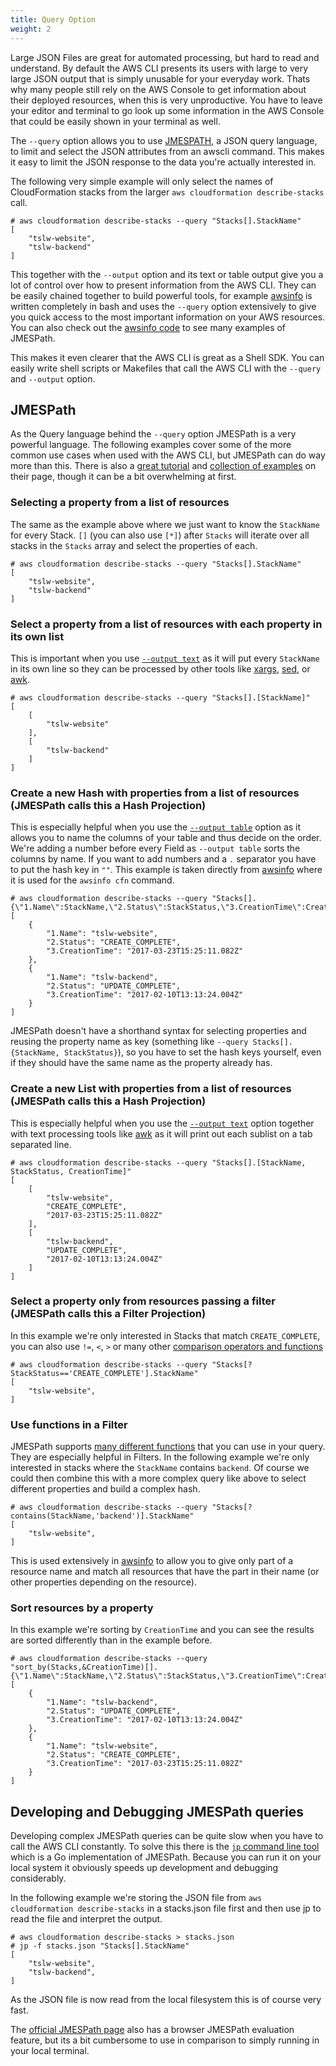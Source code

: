 ```yaml
---
title: Query Option
weight: 2
---
```


Large JSON Files are great for automated processing, but hard to read and understand. By default the AWS CLI presents its users with large to very large JSON output that is simply unusable for your everyday work. Thats why many people still rely on the AWS Console to get information about their deployed resources, when this is very unproductive. You have to leave your editor and terminal to go look up some information in the AWS Console that could be easily shown in your terminal as well.

The `--query` option allows you to use [JMESPATH](http://jmespath.org/), a JSON query language, to limit and select the JSON attributes from an awscli command. This makes it easy to limit the JSON response to the data you're actually interested in.

The following very simple example will only select the names of CloudFormation stacks from the larger `aws cloudformation describe-stacks` call.

```
# aws cloudformation describe-stacks --query "Stacks[].StackName"
[
    "tslw-website",
    "tslw-backend"
]
```

This together with the `--output` option and its text or table output give you a lot of control over how to present information from the AWS CLI. They can be easily chained together to build powerful tools, for example [awsinfo](TODO) is written completely in bash and uses the `--query` option extensively to give you quick access to the most important information on your AWS resources. You can also check out the [awsinfo code](TODO) to see many examples of JMESPath.

This makes it even clearer that the AWS CLI is great as a Shell SDK. You can easily write shell scripts or Makefiles that call the AWS CLI with the `--query` and `--output` option.

## JMESPath

As the Query language behind the `--query` option JMESPath is a very powerful language. The following examples cover some of the more common use cases when used with the AWS CLI, but JMESPath can do way more than this. There is also a [great tutorial](http://jmespath.org/tutorial.html) and [collection of examples](http://jmespath.org/examples.html) on their page, though it can be a bit overwhelming at first.

### Selecting a property from a list of resources

The same as the example above where we just want to know the `StackName` for every Stack. `[]` (you can also use `[*]`) after `Stacks` will iterate over all stacks in the `Stacks` array and select the properties of each.

```
# aws cloudformation describe-stacks --query "Stacks[].StackName"
[
    "tslw-website",
    "tslw-backend"
]
```

### Select a property from a list of resources with each property in its own list

This is important when you use [`--output text`](TODO) as it will put every `StackName` in its own line so they can be processed by other tools like [xargs](TODO), [sed](TODO), or [awk](TODO).

```
# aws cloudformation describe-stacks --query "Stacks[].[StackName]"
[
    [
        "tslw-website"
    ],
    [
        "tslw-backend"
    ]
]
```

### Create a new Hash with properties from a list of resources (JMESPath calls this a Hash Projection)

This is especially helpful when you use the [`--output table`](TODO) option as it allows you to name the columns of your table and thus decide on the order. We're adding a number before every Field as `--output table` sorts the columns by name. If you want to add numbers and a `.` separator you have to put the hash key in `""`. This example is taken directly from [awsinfo](TODO) where it is used for the `awsinfo cfn` command.

```
# aws cloudformation describe-stacks --query "Stacks[].{\"1.Name\":StackName,\"2.Status\":StackStatus,\"3.CreationTime\":CreationTime}"
[
    {
        "1.Name": "tslw-website",
        "2.Status": "CREATE_COMPLETE",
        "3.CreationTime": "2017-03-23T15:25:11.082Z"
    },
    {
        "1.Name": "tslw-backend",
        "2.Status": "UPDATE_COMPLETE",
        "3.CreationTime": "2017-02-10T13:13:24.004Z"
    }
]
```

JMESPath doesn't have a shorthand syntax for selecting properties and reusing the property name as key (something like `--query Stacks[].{StackName, StackStatus}`), so you have to set the hash keys yourself, even if they should have the same name as the property already has.

### Create a new List with properties from a list of resources (JMESPath calls this a Hash Projection)

This is especially helpful when you use the [`--output text`](TODO) option together with text processing tools like [awk](TODO) as it will print out each sublist on a tab separated line.

```
# aws cloudformation describe-stacks --query "Stacks[].[StackName, StackStatus, CreationTime]"
[
    [
        "tslw-website",
        "CREATE_COMPLETE",
        "2017-03-23T15:25:11.082Z"
    ],
    [
        "tslw-backend",
        "UPDATE_COMPLETE",
        "2017-02-10T13:13:24.004Z"
    ]
]
```

### Select a property only from resources passing a filter (JMESPath calls this a Filter Projection)

In this example we're only interested in Stacks that match `CREATE_COMPLETE`, you can also use `!=`, `<`, `>` or many other [comparison operators and functions](http://jmespath.org/specification.html#filterexpressions)

```
# aws cloudformation describe-stacks --query "Stacks[?StackStatus=='CREATE_COMPLETE'].StackName"
[
    "tslw-website",
]
```

### Use functions in a Filter

JMESPath supports [many different functions](http://jmespath.org/specification.html#built-in-functions) that you can use in your query. They are especially helpful in Filters. In the following example we're only interested in stacks where the `StackName` contains `backend`. Of course we could then combine this with a more complex query like above to select different properties and build a complex hash.

```
# aws cloudformation describe-stacks --query "Stacks[?contains(StackName,'backend')].StackName"
[
    "tslw-website",
]
```

This is used extensively in [awsinfo](TODO) to allow you to give only part of a resource name and match all resources that have the part in their name (or other properties depending on the resource).

### Sort resources by a property

In this example we're sorting by `CreationTime` and you can see the results are sorted differently than in the example before.

```
# aws cloudformation describe-stacks --query "sort_by(Stacks,&CreationTime)[].{\"1.Name\":StackName,\"2.Status\":StackStatus,\"3.CreationTime\":CreationTime}"
[
    {
        "1.Name": "tslw-backend",
        "2.Status": "UPDATE_COMPLETE",
        "3.CreationTime": "2017-02-10T13:13:24.004Z"
    },
    {
        "1.Name": "tslw-website",
        "2.Status": "CREATE_COMPLETE",
        "3.CreationTime": "2017-03-23T15:25:11.082Z"
    }
]
```

## Developing and Debugging JMESPath queries

Developing complex JMESPath queries can be quite slow when you have to call the AWS CLI constantly. To solve this there is the [`jp` command line tool](https://github.com/jmespath/jp) which is a Go implementation of JMESPath. Because you can run it on your local system it obviously speeds up development and debugging considerably.

In the following example we're storing the JSON file from `aws cloudformation describe-stacks` in a stacks.json file first and then use jp to read the file and interpret the output.

```
# aws cloudformation describe-stacks > stacks.json
# jp -f stacks.json "Stacks[].StackName"
[
    "tslw-website",
    "tslw-backend",
]
```

As the JSON file is now read from the local filesystem this is of course very fast.

The [official JMESPath page](http://jmespath.org/) also has a browser JMESPath evaluation feature, but its a bit cumbersome to use in comparison to simply running in your local terminal.
